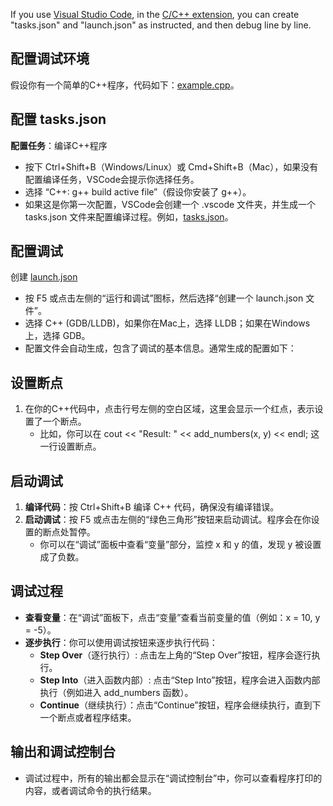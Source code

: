 If you use [Visual Studio Code](https://code.visualstudio.com), in the [C/C++ extension](https://marketplace.visualstudio.com/items?itemName=ms-vscode.cpptools), you can create "tasks.json" and "launch.json" as instructed, and then debug line by line.

## 配置调试环境

假设你有一个简单的C++程序，代码如下：[example.cpp](https://github.com/SHI200005/Examples/blob/main/debug/example.cpp)。

## 配置 tasks.json

**配置任务**：编译C++程序

- 按下 Ctrl+Shift+B（Windows/Linux）或 Cmd+Shift+B（Mac），如果没有配置编译任务，VSCode会提示你选择任务。
- 选择 “C++: g++ build active file”（假设你安装了 g++）。
- 如果这是你第一次配置，VSCode会创建一个 .vscode 文件夹，并生成一个 tasks.json 文件来配置编译过程。例如，[tasks.json](https://github.com/SHI200005/Examples/blob/main/debug/.vscode/tasks.json)。

## 配置调试

创建 [launch.json](https://github.com/SHI200005/Examples/blob/main/debug/.vscode/launch.json)

- 按 F5 或点击左侧的“运行和调试”图标，然后选择“创建一个 launch.json 文件”。
- 选择 C++ (GDB/LLDB)，如果你在Mac上，选择 LLDB；如果在Windows上，选择 GDB。
- 配置文件会自动生成，包含了调试的基本信息。通常生成的配置如下：

## 设置断点

1. 在你的C++代码中，点击行号左侧的空白区域，这里会显示一个红点，表示设置了一个断点。
   - 比如，你可以在 cout << "Result: " << add_numbers(x, y) << endl; 这一行设置断点。

## 启动调试

1. **编译代码**：按 Ctrl+Shift+B 编译 C++ 代码，确保没有编译错误。
2. **启动调试**：按 F5 或点击左侧的“绿色三角形”按钮来启动调试。程序会在你设置的断点处暂停。
   - 你可以在“调试”面板中查看“变量”部分，监控 x 和 y 的值，发现 y 被设置成了负数。

## 调试过程

- **查看变量**：在“调试”面板下，点击“变量”查看当前变量的值（例如：x = 10, y = -5）。
- **逐步执行**：你可以使用调试按钮来逐步执行代码：
  - **Step Over**（逐行执行）: 点击左上角的“Step Over”按钮，程序会逐行执行。
  - **Step Into**（进入函数内部）: 点击“Step Into”按钮，程序会进入函数内部执行（例如进入 add_numbers 函数）。
  - **Continue**（继续执行）：点击“Continue”按钮，程序会继续执行，直到下一个断点或者程序结束。

## 输出和调试控制台

- 调试过程中，所有的输出都会显示在“调试控制台”中，你可以查看程序打印的内容，或者调试命令的执行结果。